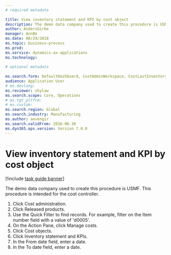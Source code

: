 ```yaml
--- 
# required metadata 
 
title: View inventory statement and KPI by cost object
description: The demo data company used to create this procedure is USMF. 
author: AndersGirke
manager: AnnBe 
ms.date: 08/29/2018
ms.topic: business-process 
ms.prod:  
ms.service: dynamics-ax-applications 
ms.technology:  
 
# optional metadata 
 
ms.search.form: DefaultDashboard, CostAdminWorkspace, CostLastInventoryCloseCard, CostLastBackflushCostingCard, CostStatementCacheCard, CostReleasedProductsMissingCostingDataFormPart, CostCalculationPeriodTopVariancesChartFormPart, EcoResProductDetailsExtended, InventCostOnhandItem, CostStatement, CostInventoryFlowChart, CostInventoryTurnCard, CostInventoryAccuracyCard   
audience: Application User 
# ms.devlang:  
ms.reviewer: shylaw
ms.search.scope: Core, Operations 
# ms.tgt_pltfrm:  
# ms.custom:  
ms.search.region: Global
ms.search.industry: Manufacturing
ms.author: aevengir
ms.search.validFrom: 2016-06-30 
ms.dyn365.ops.version: Version 7.0.0 
---
```

# View inventory statement and KPI by cost object

[!include [task guide banner](../../includes/task-guide-banner.md)]

The demo data company used to create this procedure is USMF. This procedure is intended for the cost controller.

1. Click Cost administration.
2. Click Released products.
3. Use the Quick Filter to find records. For example, filter on the Item number field with a value of 'd0005'.
4. On the Action Pane, click Manage costs.
5. Click Cost objects.
6. Click Inventory statement and KPIs.
7. In the From date field, enter a date.
8. In the To date field, enter a date.

